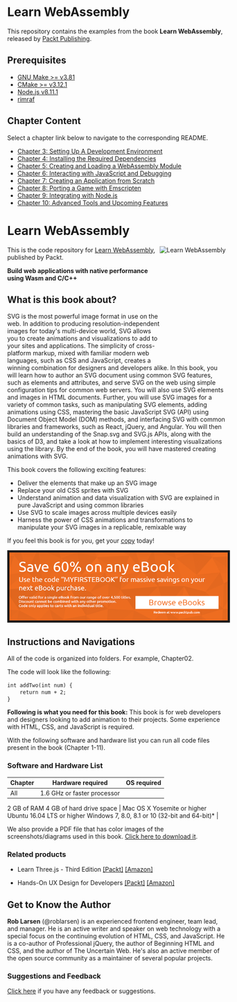 # Learn WebAssembly
This repository contains the examples from the book **Learn WebAssembly**, released by [Packt Publishing](https://www.packtpub.com).

## Prerequisites
- [GNU Make >= v3.81](https://www.gnu.org/software/make)
- [CMake >= v3.12.1](https://cmake.org)
- [Node.js v8.11.1](https://nodejs.org/en)
- [rimraf](https://www.npmjs.com/package/rimraf)

## Chapter Content
Select a chapter link below to navigate to the corresponding README.

- [Chapter 3: Setting Up A Development Environment](chapter-03-dev-env/README.md)
- [Chapter 4: Installing the Required Dependencies](chapter-04-installing-deps/README.md)
- [Chapter 5: Creating and Loading a WebAssembly Module](chapter-05-create-load-module/README.md)
- [Chapter 6: Interacting with JavaScript and Debugging](chapter-06-interact-with-js/README.md)
- [Chapter 7: Creating an Application from Scratch](chapter-07-cook-the-books/README.md)
- [Chapter 8: Porting a Game with Emscripten](chapter-08-tetris/README.md)
- [Chapter 9: Integrating with Node.js](chapter-09-node/README.md)
- [Chapter 10: Advanced Tools and Upcoming Features](chapter-10-advanced-tools/README.md)


# Learn WebAssembly	

<a href=""><img src="" alt="Learn WebAssembly" height="256px" align="right"></a>

This is the code repository for [Learn WebAssembly](), published by Packt.

**Build web applications with native performance using Wasm and C/C++**

## What is this book about?
SVG is the most powerful image format in use on the web. In addition to producing resolution-independent images for today's multi-device world, SVG allows you to create animations and visualizations to add to your sites and applications. The simplicity of cross-platform markup, mixed with familiar modern web languages, such as CSS and JavaScript, creates a winning combination for designers and developers alike.
In this book, you will learn how to author an SVG document using common SVG features, such as elements and attributes, and serve SVG on the web using simple configuration tips for common web servers. You will also use SVG elements and images in HTML documents.
Further, you will use SVG images for a variety of common tasks, such as manipulating SVG elements, adding animations using CSS, mastering the basic JavaScript SVG (API) using Document Object Model (DOM) methods, and interfacing SVG with common libraries and frameworks, such as React, jQuery, and Angular.
You will then build an understanding of the Snap.svg and SVG.js APIs, along with the basics of D3, and take a look at how to implement interesting visualizations using the library. By the end of the book, you will have mastered creating animations with SVG.

This book covers the following exciting features:
* Deliver the elements that make up an SVG image 
* Replace your old CSS sprites with SVG
* Understand animation and data visualization with SVG are explained in pure JavaScript and using common libraries
* Use SVG to scale images across multiple devices easily 
* Harness the power of CSS animations and transformations to manipulate your SVG images in a replicable, remixable way



If you feel this book is for you, get your [copy](https://www.amazon.com/dp/1788626745) today!

<a href="https://www.packtpub.com/?utm_source=github&utm_medium=banner&utm_campaign=GitHubBanner"><img src="https://raw.githubusercontent.com/PacktPublishing/GitHub/master/GitHub.png" 
alt="https://www.packtpub.com/" border="5" /></a>

## Instructions and Navigations
All of the code is organized into folders. For example, Chapter02.

The code will look like the following:
```
int addTwo(int num) {
    return num + 2;
}
```

**Following is what you need for this book:**
This book is for web developers and designers looking to add animation to their projects. Some experience with HTML, CSS, and JavaScript is required.

With the following software and hardware list you can run all code files present in the book (Chapter 1-11).
### Software and Hardware List
| Chapter | Hardware required | OS required |
| -------- | ------------------------------------ | ----------------------------------- |
| All | 1.6 GHz or faster processor
2 GB of RAM
4 GB of hard drive space | Mac OS X Yosemite or higher
Ubuntu 16.04 LTS or higher
Windows 7, 8.0, 8.1 or 10 (32-bit and 64-bit)* |


We also provide a PDF file that has color images of the screenshots/diagrams used in this book. [Click here to download it](https://www.packtpub.com/sites/default/files/downloads/9781788626743_ColorImages.pdf).

### Related products
*  Learn Three.js - Third Edition [[Packt]](https://www.packtpub.com/web-development/learn-threejs-third-edition?utm_source=github&utm_medium=repository&utm_campaign=9781788833288) [[Amazon]](https://www.amazon.com/dp/1788833287)

*  Hands-On UX Design for Developers [[Packt]](https://www.packtpub.com/web-development/hands-uxui-design-developers?utm_source=github&utm_medium=repository&utm_campaign=9781788626699) [[Amazon]](https://www.amazon.com/dp/1788626699)

## Get to Know the Author
**Rob Larsen**
(@roblarsen) is an experienced frontend engineer, team lead, and manager. He is an active writer and speaker on web technology with a special focus on the continuing evolution of HTML, CSS, and JavaScript. 
He is a co-author of Professional jQuery, the author of Beginning HTML and CSS, and the author of The Uncertain Web. He's also an active member of the open source community as a maintainer of several popular projects.


### Suggestions and Feedback
[Click here](https://docs.google.com/forms/d/e/1FAIpQLSdy7dATC6QmEL81FIUuymZ0Wy9vH1jHkvpY57OiMeKGqib_Ow/viewform) if you have any feedback or suggestions.


